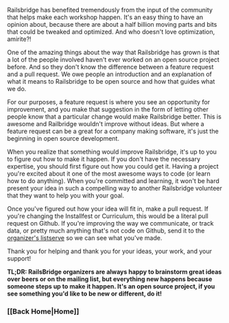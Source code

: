 Railsbridge has benefited tremendously from the input of the community that helps make each workshop happen. It's an easy thing to have an opinion about, because there are about a half billion moving parts and bits that could be tweaked and optimized. And who doesn't love optimization, amirite?!

One of the amazing things about the way that Railsbridge has grown is that a lot of the people involved haven't ever worked on an open source project before. And so they don't know the difference between a feature request and a pull request. We owe people an introduction and an explanation of what it means to Railsbridge to be open source and how that guides what we do. 

For our purposes, a feature request is where you see an opportunity for improvement, and you make that suggestion in the form of letting other people know that a particular change would make Railsbridge better. This is awesome and Railbridge wouldn't improve without ideas. But where a feature request can be a great for a company making software, it's just the beginning in open source development. 

When you realize that something would improve Railsbridge, it's up to you to figure out how to make it happen. If you don't have the necessary expertise,  you should first figure out how you could get it. Having a project you're excited about it one of the most awesome ways to code (or learn how to do anything). When you're committed and learning, it won't be hard present your idea in such a compelling way to another Railsbridge volunteer that they want to help you with your goal. 

Once you've figured out how your idea will fit in, make a pull request. If you're changing the Installfest or Curriculum, this would be a literal pull request on Github. If you're improving the way we communicate, or track data, or pretty much anything that's not code on Github, send it to the [organizer's listserve](https://groups.google.com/forum/#!forum/railsbridge-workshops) so we can see what you've made. 

Thank you for helping and thank you for your ideas, your work, and your support!

**TL;DR: RailsBridge organizers are always happy to brainstorm great ideas over beers or on the mailing list, but everything new happens because someone steps up to make it happen. It's an open source project, if you see something you'd like to be new or different, do it!**

### [[Back Home|Home]]